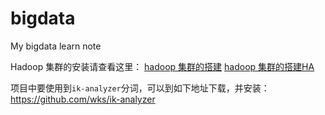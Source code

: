 # bigdata
My bigdata learn note

Hadoop 集群的安装请查看这里：
[hadoop 集群的搭建](https://hewentian.github.io/2018/12/04/hadoop-cluster/)
[hadoop 集群的搭建HA](https://hewentian.github.io/2019/01/01/hadoop-cluster-ha/)

项目中要使用到`ik-analyzer`分词，可以到如下地址下载，并安装：
https://github.com/wks/ik-analyzer
